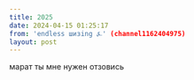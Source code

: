 ```yaml
---
title: 2025
date: 2024-04-15 01:25:17
from: 'endless шизing ⍼' (channel1162404975)
layout: post
---
```


марат ты мне нужен отзовись
